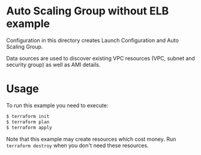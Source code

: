 Auto Scaling Group without ELB example
======================================

Configuration in this directory creates Launch Configuration and Auto Scaling Group.

Data sources are used to discover existing VPC resources (VPC, subnet and security group) as well as AMI details.

Usage
=====

To run this example you need to execute:

```bash
$ terraform init
$ terraform plan
$ terraform apply
```

Note that this example may create resources which cost money. Run `terraform destroy` when you don't need these resources.
